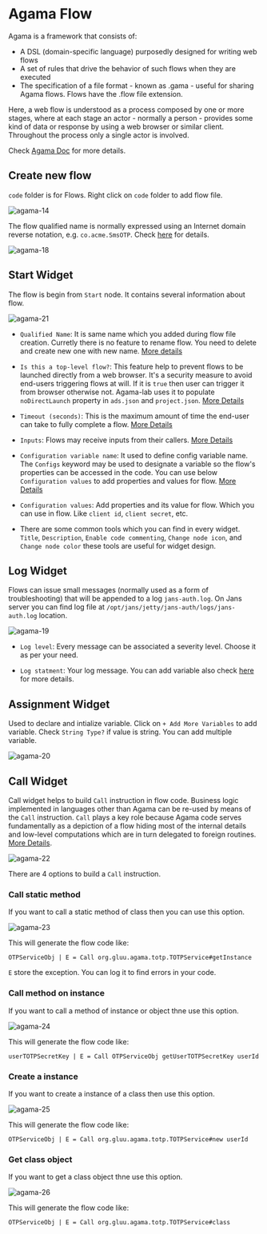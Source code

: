# Agama Flow

Agama is a framework that consists of:

- A DSL (domain-specific language) purposedly designed for writing web flows
- A set of rules that drive the behavior of such flows when they are executed
- The specification of a file format - known as .gama - useful for sharing Agama flows. Flows have the .flow file extension.

Here, a web flow is understood as a process composed by one or more stages, where at each stage an actor - normally a person - provides some kind of data or response by using a web browser or similar client. Throughout the process only a single actor is involved.

Check [Agama Doc](https://docs.jans.io/head/agama/introduction/) for more details.

## Create new flow

`code` folder is for Flows. Right click on `code` folder to add flow file.

![agama-14](./assets/agama-14.png)

The flow qualified name is normally expressed using an Internet domain reverse notation, e.g. `co.acme.SmsOTP`.
Check [here](https://docs.jans.io/head/agama/language-reference/#flow-structure) for details.

![agama-18](./assets/agama-18.png)

## Start Widget

The flow is begin from `Start` node. It contains several information about flow.

![agama-21](./assets/agama-21.png)

- `Qualified Name`: It is same name which you added during flow file creation. Curretly there is no feature to rename flow. You need to delete and create new one with new name. [More details](https://docs.jans.io/head/agama/language-reference/#header-basics)

- `Is this a top-level flow?`: This feature help to prevent flows to be launched directly from a web browser. It's a security measure to avoid end-users triggering flows at will. If it is `true` then user can trigger it from browser otherwise not. Agama-lab uses it to populate `noDirectLaunch` property in `ads.json` and `project.json`. [More Details](https://docs.jans.io/head/agama/language-reference/#header-basics)

- `Timeout (seconds)`: This is the maximum amount of time the end-user can take to fully complete a flow. [More Details](https://docs.jans.io/head/agama/language-reference/#header-basics)

- `Inputs`: Flows may receive inputs from their callers. [More Details](https://docs.jans.io/head/agama/language-reference/#inputs)

- `Configuration variable name`: It used to define config variable name. The `Configs` keyword may be used to designate a variable so the flow's properties can be accessed in the code. You can use below `Configuration values` to add properties and values for flow. [More Details](https://docs.jans.io/head/agama/language-reference/#header-basics)

- `Configuration values`: Add properties and its value for flow. Which you can use in flow. Like `client id`, `client secret`, etc.

- There are some common tools which you can find in every widget. `Title`, `Description`, `Enable code commenting`, `Change node icon`, and `Change node color` these tools are useful for widget design.

## Log Widget

Flows can issue small messages (normally used as a form of troubleshooting) that will be appended to a log `jans-auth.log`. On Jans server you can find log file at `/opt/jans/jetty/jans-auth/logs/jans-auth.log` location.

![agama-19](./assets/agama-19.png)

- `Log level`: Every message can be associated a severity level. Choose it as per your need.

- `Log statment`: Your log message. You can add variable also check [here](https://docs.jans.io/head/agama/language-reference/#logging) for more details.

## Assignment Widget

Used to declare and intialize variable. Click on `+ Add More Variables` to add variable. Check `String Type?` if value is string. You can add multiple variable.

![agama-20](./assets/agama-20.png)

## Call Widget

Call widget helps to build `Call` instruction in flow code. Business logic implemented in languages other than Agama can be re-used by means of the `Call` instruction. `Call` plays a key role because Agama code serves fundamentally as a depiction of a flow hiding most of the internal details and low-level computations which are in turn delegated to foreign routines. [More Details](https://docs.jans.io/head/agama/language-reference/#foreign-routines).

![agama-22](./assets/agama-22.png)

There are 4 options to build a `Call` instruction.

### Call static method

If you want to call a static method of class then you can use this option.

![agama-23](./assets/agama-23.png)

This will generate the flow code like:

```
OTPServiceObj | E = Call org.gluu.agama.totp.TOTPService#getInstance
```

`E` store the exception. You can log it to find errors in your code.

### Call method on instance

If you want to call a method of instance or object thne use this option.

![agama-24](./assets/agama-24.png)

This will generate the flow code like:

```
userTOTPSecretKey | E = Call OTPServiceObj getUserTOTPSecretKey userId
```

### Create a instance

If you want to create a instance of a class then use this option.

![agama-25](./assets/agama-25.png)

This will generate the flow code like:

```
OTPServiceObj | E = Call org.gluu.agama.totp.TOTPService#new userId
```

### Get class object

If you want to get a class object thne use this option.

![agama-26](./assets/agama-26.png)

This will generate the flow code like:

```
OTPServiceObj | E = Call org.gluu.agama.totp.TOTPService#class
```
